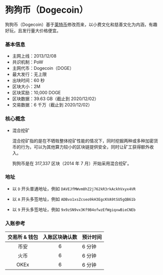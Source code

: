 # 狗狗币（Dogecoin）

狗狗币（Dogecoin）基于[莱特币](./litecoin)修改而来，以小费文化和慈善文化为内涵，有趣好玩，且发行量大价格便宜。

### 基本信息

- 主网上线：2013/12/08
- 共识机制：PoW
- 主网代币：Dogecoin（DOGE）
- 最大发行：无上限
- 出块时间：60 秒
- 区块大小：2M
- 区块奖励：10,000 DOGE
- 区块数据：39.63 GB（截止到 2020/12/02）
- 交易数据：6 千万（截止到 2020/12/02）

### 核心概念

- 混合挖矿

  混合挖矿指的是在不牺牲整体挖矿性能的情况下，同时挖掘两种或多种加密货币的行为，可以为其他算力较小的区块链提供安全，同时让矿工获得额外收入。
  
  狗狗币是在 317,337 区块（2014 年 7 月）开始采用混合挖矿。
  

### 地址

- 以 `D` 开头普通地址，例如 `DAVEJfMWvm8hZ2j762kR3rkAckhVxyx4VR`

- 以 `A` 开头多签地址，例如 `ADBvo1xsZcseo9kH3EgcKVA9tSU5gQB61b`

- 以 `9` 开头多签地址，例如 `9x9zSN9vx3Kf9B4ofwzEfWgiqxwBieCNEb`

### 入账参考

| 交易所 & 钱包 | 入账区块确认数 | 预计时间 |
| :-----: | :----: | :---- |
| 币安 | 6 | 6 分钟 |
| 火币 | 6 | 6 分钟 |
| OKEx | 6 | 6 分钟 |